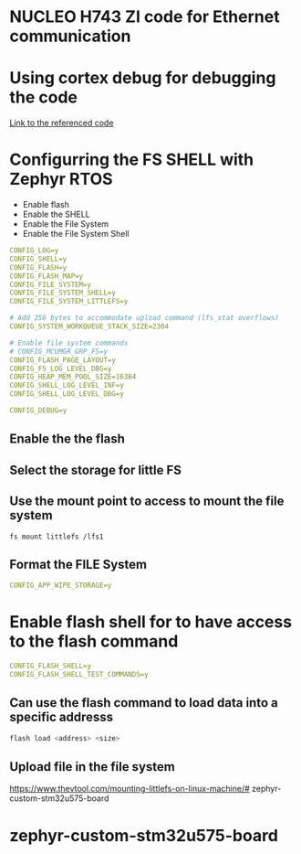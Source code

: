 # NUCLEO H743 ZI code for Ethernet communication

# Using cortex debug for debugging the code
[Link to the referenced code](https://www.astrolabe.coop/posts/tuto-debug-zephyr/)



# Configurring the FS SHELL with Zephyr RTOS 
* Enable flash
* Enable the SHELL
* Enable the File System
* Enable the File System Shell
``` yml
CONFIG_LOG=y
CONFIG_SHELL=y
CONFIG_FLASH=y
CONFIG_FLASH_MAP=y
CONFIG_FILE_SYSTEM=y
CONFIG_FILE_SYSTEM_SHELL=y
CONFIG_FILE_SYSTEM_LITTLEFS=y

# Add 256 bytes to accommodate upload command (lfs_stat overflows)
CONFIG_SYSTEM_WORKQUEUE_STACK_SIZE=2304

# Enable file system commands
# CONFIG_MCUMGR_GRP_FS=y
CONFIG_FLASH_PAGE_LAYOUT=y
CONFIG_FS_LOG_LEVEL_DBG=y
CONFIG_HEAP_MEM_POOL_SIZE=16384
CONFIG_SHELL_LOG_LEVEL_INF=y
CONFIG_SHELL_LOG_LEVEL_DBG=y

CONFIG_DEBUG=y
```
## Enable the the flash 
## Select the storage for little FS




## Use the mount point to access to mount the file system 
``` code
fs mount littlefs /lfs1
```

## Format the FILE System 
``` yml
CONFIG_APP_WIPE_STORAGE=y
```

# Enable flash shell for to have access to the flash command 
``` yml
CONFIG_FLASH_SHELL=y
CONFIG_FLASH_SHELL_TEST_COMMANDS=y
```

## Can use the flash command to load data into a specific addresss

```bash
flash load <address> <size>
```

## Upload file in the file system

https://www.thevtool.com/mounting-littlefs-on-linux-machine/# zephyr-custom-stm32u575-board
# zephyr-custom-stm32u575-board
